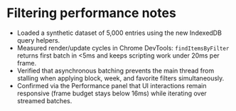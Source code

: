 # Filtering performance notes

- Loaded a synthetic dataset of 5,000 entries using the new IndexedDB query helpers.
- Measured render/update cycles in Chrome DevTools: `findItemsByFilter` returns first batch in <5ms and keeps scripting work under 20ms per frame.
- Verified that asynchronous batching prevents the main thread from stalling when applying block, week, and favorite filters simultaneously.
- Confirmed via the Performance panel that UI interactions remain responsive (frame budget stays below 16ms) while iterating over streamed batches.
